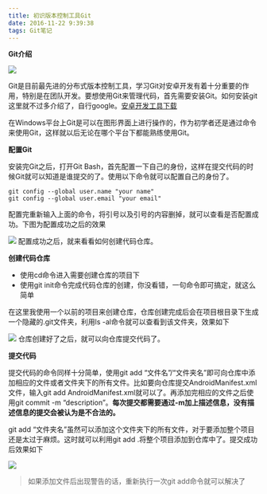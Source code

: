 ```yaml
---
title: 初识版本控制工具Git
date: 2016-11-22 9:39:38
tags: Git笔记
---
```


**Git介绍**

![](http://upload-images.jianshu.io/upload_images/1917079-a54bfdc8f9602dc2.png?imageMogr2/auto-orient/strip%7CimageView2/2/w/1240)

Git是目前最先进的分布式版本控制工具，学习Git对安卓开发有着十分重要的作用，特别是在团队开发。要想使用Git来管理代码，首先需要安装Git。如何安装git这里就不过多介绍了，自行google。[安卓开发工具下载](http://www.androiddevtools.cn/)

<!-- more -->

在Windows平台上Git是可以在图形界面上进行操作的，作为初学者还是通过命令来使用Git，这样就以后无论在哪个平台下都能熟练使用Git。

**配置Git**

安装完Git之后，打开Git Bash，首先配置一下自己的身份，这样在提交代码的时候Git就可以知道是谁提交的了。使用以下命令就可以配置自己的身份了。
```Git
git config --global user.name "your name"
git config --global user.email "your email"
```
配置完重新输入上面的命令，将引号以及引号的内容删掉，就可以查看是否配置成功。下图为配置成功之后的效果

![](http://upload-images.jianshu.io/upload_images/1917079-3c11af73ac63f9aa.png?imageMogr2/auto-orient/strip%7CimageView2/2/w/1240)
配置成功之后，就来看看如何创建代码仓库。

**创建代码仓库**
- 使用cd命令进入需要创建仓库的项目下
- 使用git init命令完成代码仓库的创建，你没看错，一句命令即可搞定，就这么简单

在这里我使用一个以前的项目来创建仓库，仓库创建完成后会在项目根目录下生成一个隐藏的.git文件夹，利用ls -al命令就可以查看到该文件夹，效果如下

![](http://upload-images.jianshu.io/upload_images/1917079-e8dba0132ffb7811.png?imageMogr2/auto-orient/strip%7CimageView2/2/w/1240)
仓库创建好了之后，就可以向仓库提交代码了。

**提交代码**

提交代码的命令同样十分简单，使用git add “文件名”/“文件夹名”即可向仓库中添加相应的文件或者文件夹下的所有文件。比如要向仓库提交AndroidManifest.xml文件，输入git add AndroidManifest.xml就可以了。再添加完相应的文件之后使用git commit -m “description”。**每次提交都需要通过-m加上描述信息，没有描述信息的提交会被认为是不合法的。** 

git add “文件夹名”虽然可以添加这个文件夹下的所有文件，对于要添加整个项目还是太过于麻烦。这时就可以利用git add .将整个项目添加到仓库中了。提交成功后效果如下

![](http://upload-images.jianshu.io/upload_images/1917079-3372b2e5cdca7e43.png?imageMogr2/auto-orient/strip%7CimageView2/2/w/1240)
>如果添加文件后出现警告的话，重新执行一次git add命令就可以解决了







